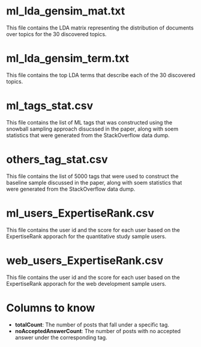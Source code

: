 # ml_lda_gensim_mat.txt
This file contains the LDA matrix representing the distribution of documents over topics for the 30 discovered topics.

# ml_lda_gensim_term.txt
This file contains the top LDA terms that describe each of the 30 discovered topics.

# ml_tags_stat.csv
This file contains the list of ML tags that was constructed using the snowball sampling approach disucssed in the paper, along with soem statistics that were generated from the StackOverflow data dump.

# others_tag_stat.csv
This file contains the list of 5000 tags that were used to construct the baseline sample discussed in the paper, along with soem statistics that were generated from the StackOverflow data dump.

# ml_users_ExpertiseRank.csv
This file contains the user id and the score for each user based on the ExpertiseRank apporach for the quantitative study sample users. 

# web_users_ExpertiseRank.csv
This file contains the user id and the score for each user based on the ExpertiseRank apporach for the web development sample users. 

# Columns to know
- **totalCount**: The number of posts that fall under a specific tag.
- **noAcceptedAnswerCount**: The number of posts with no accepted answer under the corresponding tag.

